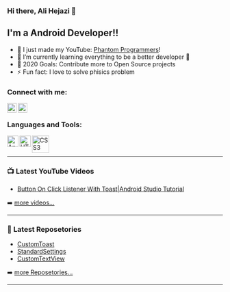 ### Hi there, Ali Hejazi  👋


## I'm a Android Developer!!

- 🔭 I just made my YouTube: [Phantom Programmers](https://www.youtube.com/channel/UC-MpdWkXlHi_k3QO42NMqLA?view_as=subscriber)!
- 🌱 I’m currently learning everything to be a better developer 💪
- 🥅 2020 Goals: Contribute more to Open Source projects
- ⚡ Fun fact: I love to solve phisics problem



### Connect with me:


[<img align="left" alt="codeSTACKr | YouTube" width="22px" src="https://cdn.jsdelivr.net/npm/simple-icons@v3/icons/youtube.svg" />](https://www.youtube.com/channel/UC-MpdWkXlHi_k3QO42NMqLA?view_as=subscriber)
[<img align="left" alt="codeSTACKr | LinkedIn" width="22px" src="https://cdn.jsdelivr.net/npm/simple-icons@v3/icons/linkedin.svg" />](https://www.linkedin.com/in/ali-hejazi-3b36781a3/)


<br />

### Languages and Tools:

[<img align="left" alt="Android Studio" width="26px" src="https://2.bp.blogspot.com/-tzm1twY_ENM/XlCRuI0ZkRI/AAAAAAAAOso/BmNOUANXWxwc5vwslNw3WpjrDlgs9PuwQCLcBGAsYHQ/s1600/pasted%2Bimage%2B0.png" />](https://developer.android.com/studio)
[<img align="left" alt="HTML5" width="26px" src="https://file.io/22tdTw9AavRg" />](https://www.b4x.com/b4a.html)
[<img align="left" alt="CSS3" width="40px" src="https://file.io/lL7Ds6CP2kX1" />](https://www.oracle.com/java/technologies/)


<br />
<br />

---

### 📺 Latest YouTube Videos

<!-- YOUTUBE:START -->
- [Button On Click Listener With Toast|Android Studio Tutorial](https://youtu.be/QkVcLJ5aQR4)


➡️ [more videos...](https://www.youtube.com/channel/UC-MpdWkXlHi_k3QO42NMqLA?view_as=subscriber)

---

### 📕 Latest Reposetories

<!-- BLOG-POST-LIST:START -->
- [CustomToast](https://github.com/AliHejazi1382/CustomToast)
- [StandardSettings](https://github.com/AliHejazi1382/StandardSetting)
- [CustomTextView](https://github.com/AliHejazi1382/CustomTextView)
<!-- BLOG-POST-LIST:END -->

➡️ [more Reposetories...](https://github.com/AliHejazi1382?tab=repositories)

---





[website]: https://codeSTACKr.com
[course]: http://vsCodeHero.com
[twitter]: https://twitter.com/codeSTACKr
[youtube]: https://youtube.com/codeSTACKr
[instagram]: https://instagram.com/codeSTACKr
[linkedin]: https://linkedin.com/in/codeSTACKr
[webdevplaylist]: https://www.youtube.com/playlist?list=PLkwxH9e_vrAJ0WbEsFA9W3I1W-g_BTsbt
[jsplaylist]: https://www.youtube.com/playlist?list=PLkwxH9e_vrALRJKu7wfXby3MKeflhTu6B
[cssplaylist]: https://www.youtube.com/playlist?list=PLkwxH9e_vrALSdvZuEh6gqQdmDoDIoqz4
[reactplaylist]: https://www.youtube.com/playlist?list=PLkwxH9e_vrAK4TdffpxKY3QGyHCpxFcQ0
